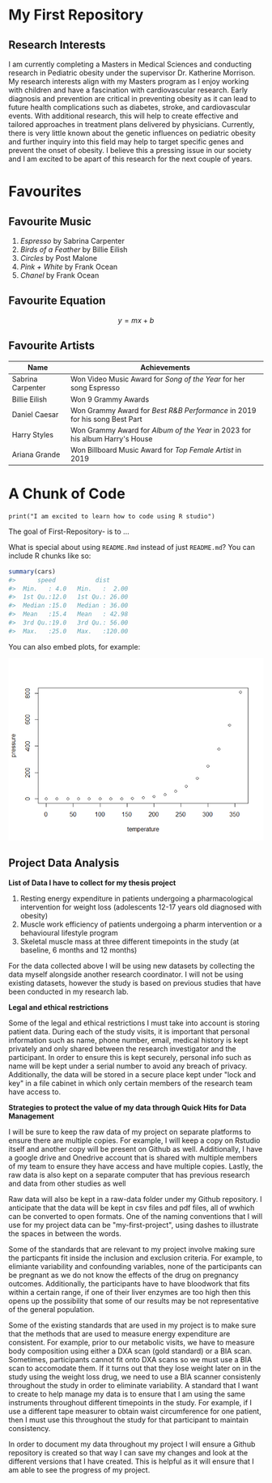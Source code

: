 
<!-- README.md is generated from README.Rmd. Please edit that file -->

# My First Repository

## Research Interests

I am currently completing a Masters in Medical Sciences and conducting research in Pediatric obesity under the supervisor Dr. Katherine Morrison. My research interests align with my Masters program as I enjoy working with children and have a fascination with cardiovascular research. Early diagnosis and prevention are critical in preventing obesity as it can lead to future health complications such as diabetes, stroke, and cardiovascular events. With additional research, this will help to create effective and tailored approaches in treatment plans delivered by physicians. Currently, there is very little known about the genetic influences on pediatric obesity and further inquiry into this field may help to target specific genes and prevent the onset of obesity. I believe this a pressing issue in our society and I am excited to be apart of this research for the next couple of years.

# Favourites

## Favourite Music

1.  *Espresso* by Sabrina Carpenter
2.  *Birds of a Feather* by Billie Eilish
3.  *Circles* by Post Malone
4.  *Pink + White* by Frank Ocean
5.  *Chanel* by Frank Ocean

## Favourite Equation

$$
y = mx + b 
$$

## Favourite Artists

| Name | Achievements |
|------------------------------------|------------------------------------|
| Sabrina Carpenter | Won Video Music Award for *Song of the Year* for her song Espresso |
| Billie Eilish | Won 9 Grammy Awards |
| Daniel Caesar | Won Grammy Award for *Best R&B Performance* in 2019 for his song Best Part |
| Harry Styles | Won Grammy Award for *Album of the Year* in 2023 for his album Harry's House |
| Ariana Grande | Won Billboard Music Award for *Top Female Artist* in 2019 |

# A Chunk of Code

```{r}
print("I am excited to learn how to code using R studio")
```


<!-- badges: start -->
<!-- badges: end -->

The goal of First-Repository- is to …

What is special about using `README.Rmd` instead of just `README.md`?
You can include R chunks like so:

``` r
summary(cars)
#>      speed           dist       
#>  Min.   : 4.0   Min.   :  2.00  
#>  1st Qu.:12.0   1st Qu.: 26.00  
#>  Median :15.0   Median : 36.00  
#>  Mean   :15.4   Mean   : 42.98  
#>  3rd Qu.:19.0   3rd Qu.: 56.00  
#>  Max.   :25.0   Max.   :120.00
```

You can also embed plots, for example:

![](README_files/figure-gfm/pressure-1.png)<!-- -->

## Project Data Analysis 

**List of Data I have to collect for my thesis project** 
1. Resting energy expenditure in patients undergoing a pharmacological intervention for weight loss (adolescents 12-17 years old diagnosed with obesity)
2. Muscle work efficiency of patients undergoing a pharm intervention or a behavioural lifestyle program
3. Skeletal muscle mass at three different timepoints in the study (at baseline, 6 months and 12 months)

For the data collected above I will be using new datasets by collecting the data myself alongside another research coordinator. I will not be using existing datasets, however the study is based on previous studies that have been conducted in my research lab.

**Legal and ethical restrictions**

Some of the legal and ethical restrictions I must take into account is storing patient data. During each of the study visits, it is important that personal information such as name, phone number, email, medical history is kept privately and only shared between the research investigator and the participant. In order to ensure this is kept securely, personal info such as name will be kept under a serial number to avoid any breach of privacy. Additionally, the data will be stored in a secure place kept under "lock and key" in a file cabinet in which only certain members of the research team have access to. 

**Strategies to protect the value of my data through Quick Hits for Data Management** 

I will be sure to keep the raw data of my project on separate platforms to ensure there are multiple copies. For example, I will keep a copy on Rstudio itself and another copy will be present on Github as well. Additionally, I have a google drive and Onedrive account that is shared with multiple members of my team to ensure they have access and have multiple copies. Lastly, the raw data is also kept on a separate computer that has previous research and data from other studies as well 

Raw data will also be kept in a raw-data folder under my Github repository. I anticipate that the data will be kept in csv files and pdf files, all of wwhich can be converted to open formats. One of the naming conventions that I will use for my project data can be "my-first-project", using dashes to illustrate the spaces in between the words. 

Some of the standards that are relevant to my project involve making sure the particpants fit inside the inclusion and exclusion criteria. For example, to elimiante variability and confounding variables, none of the participants can be pregnant as we do not know the effects of the drug on pregnancy outcomes. Additionally, the participants have to have bloodwork that fits within a certain range, if one of their liver enzymes are too high then this opens up the possibility that some of our results may be not representative of the general population. 

Some of the existing standards that are used in my project is to make sure that the methods that are used to measure energy expenditure are consistent. For example, prior to our metabolic visits, we have to measure body composition using either a DXA scan (gold standard) or a BIA scan. Sometimes, participants cannot fit onto DXA scans so we must use a BIA scan to accomodate them. If it turns out that they lose weight later on in the study using the weight loss drug, we need to use a BIA scanner consistenly throughout the study in order to eliminate variability. A standard that I want to create to help manage my data is to ensure that I am using the same instruments throughout different timepoints in the study. For example, if I use a different tape measurer to obtain waist circumference for one patient, then I must use this throughout the study for that participant to maintain consistency. 

In order to document my data throughout my project I will ensure a Github repository is created so that way I can save my changes and look at the different versions that I have created. This is helpful as it will ensure that I am able to see the progress of my project. 

